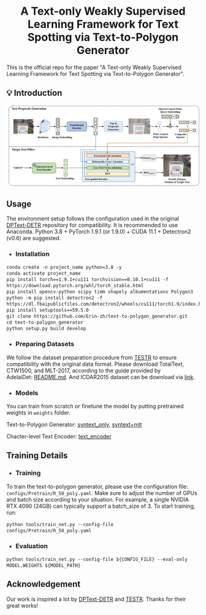 <h1 align="Center"> A Text-only Weakly Supervised Learning Framework for Text Spotting via Text-to-Polygon Generator </h1> 
This is the official repo for the paper "A Text-only Weakly Supervised Learning Framework for Text Spotting via Text-to-Polygon Generator".

## 💡 Introduction

<img src="./text-to-polygon_generator.jpg" alt="image" style="zoom:50%;" />

## Usage
The environment setup follows the configuration used in the original [DPText-DETR](https://github.com/ymy-k/DPText-DETR?tab=readme-ov-file#installation) repository for compatibility. It is recommended to use Anaconda. Python 3.8 + PyTorch 1.9.1 (or 1.9.0) + CUDA 11.1 + Detectron2 (v0.6) are suggested.

- ### Installation
```
conda create -n project_name python=3.8 -y
conda activate project_name
pip install torch==1.9.1+cu111 torchvision==0.10.1+cu111 -f https://download.pytorch.org/whl/torch_stable.html
pip install opencv-python scipy timm shapely albumentations Polygon3
python -m pip install detectron2 -f https://dl.fbaipublicfiles.com/detectron2/wheels/cu111/torch1.9/index.html
pip install setuptools==59.5.0
git clone https://github.com/Erin-zh/text-to-polygon_generator.git
cd text-to-polygon_generator
python setup.py build develop
```
- ### Preparing Datasets
We follow the dataset preparation procedure from [TESTR](https://github.com/mlpc-ucsd/TESTR?tab=readme-ov-file#preparing-datasets) to ensure compatibility with the original data format.
Please download TotalText, CTW1500, and MLT-2017, according to the guide provided by AdelaiDet: [README.md](https://github.com/aim-uofa/AdelaiDet/blob/master/datasets/README.md).
And ICDAR2015 dataset can be download via [link](https://ucsdcloud-my.sharepoint.com/:u:/g/personal/xiz102_ucsd_edu/EWgEM5BSRjBEua4B_qLrGR0BaombUL8K3d23ldXOb7wUNA?e=7VzH34).
- ### Models
You can train from scratch or finetune the model by putting pretrained weights in `weights` folder.

Text-to-Polygon Generator: [syntext_only](https://1drv.ms/u/c/7ba880629a78428d/EfJkETCFo7xPtJRLw_HkdlgB6BLVVZWjVnBNudD2e29PbA?e=xuIDMe),  [syntext+mlt](https://1drv.ms/u/c/7ba880629a78428d/EXOvKWxfIphGo_uFqiWpElIBVySvq7PGuPQtJgb_2x41Tg?e=yLbaSe)

Chacter-level Text Encoder: [text_encoder]()

## Training Details
- ### Training
To train the text-to-polygon generator, please use the configuration file: `configs/Pretrain/R_50_poly.yaml`.  Make sure to adjust the number of GPUs and batch size according to your situation.
For example, a single NVIDIA RTX 4090 (24GB) can typically support a batch_size of 3.
To start training, run:
```
python tools/train_net.py --config-file configs/Pretrain/R_50_poly.yaml
```
- ### Evaluation
```
python tools/train_net.py --config-file ${CONFIG_FILE} --eval-only MODEL.WEIGHTS ${MODEL_PATH}
```

## Acknowledgement
Our work is inspired a lot by [DPText-DETR](https://github.com/ymy-k/DPText-DETR?tab=readme-ov-file#installation) and [TESTR](https://github.com/mlpc-ucsd/TESTR). Thanks for their great works!

